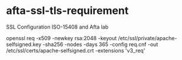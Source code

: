 # afta-ssl-tls-requirement
SSL Configuration ISO-15408 and Afta lab

openssl req -x509 -newkey rsa:2048 -keyout /etc/ssl/private/apache-selfsigned.key -sha256 -nodes -days 365 -config req.cnf -out /etc/ssl/certs/apache-selfsigned.crt -extensions 'v3_req'
